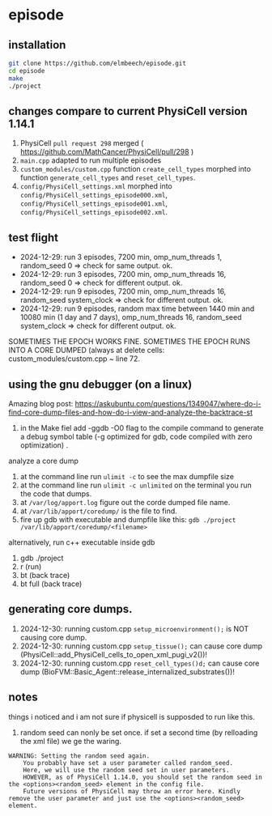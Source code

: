 # episode

## installation

```bash
git clone https://github.com/elmbeech/episode.git
cd episode
make
./project
```

## changes compare to current PhysiCell version 1.14.1

1. PhysiCell `pull request 298` merged ( https://github.com/MathCancer/PhysiCell/pull/298 )
1. `main.cpp`  adapted to run multiple episodes
1. `custom_modules/custom.cpp` function `create_cell_types` morphed into function `generate_cell_types` and `reset_cell_types`.
1. `config/PhysiCell_settings.xml` morphed into `config/PhysiCell_settings_episode000.xml`, `config/PhysiCell_settings_episode001.xml`, `config/PhysiCell_settings_episode002.xml`.


## test flight
+ 2024-12-29: run 3 episodes, 7200 min, omp_num_threads 1, random_seed 0  => check for same output. ok.
+ 2024-12-29: run 3 episodes, 7200 min, omp_num_threads 16, random_seed 0 => check for different output. ok.
+ 2024-12-29: run 9 episodes, 7200 min, omp_num_threads 16, random_seed system_clock => check for different output. ok.
+ 2024-12-29: run 9 episodes, random max time between 1440 min and 10080 min (1 day and 7 days), omp_num_threads 16, random_seed system_clock => check for different output. ok.

SOMETIMES THE EPOCH WORKS FINE.
SOMETIMES THE EPOCH RUNS INTO A CORE DUMPED (always at delete cells: custom_modules/custom.cpp ~ line 72.


## using the gnu debugger (on a linux)

Amazing blog post: https://askubuntu.com/questions/1349047/where-do-i-find-core-dump-files-and-how-do-i-view-and-analyze-the-backtrace-st

1. in the Make fiel add -ggdb -O0 flag to the compile command to generate a debug symbol table (-g optimized for gdb, code compiled with zero optimization) .

analyze a core dump
1. at the command line run `ulimit -c` to see the max dumpfile size
1. at the command line run `ulimit -c unlimited` on the terminal you run the code that dumps.
1. at `/var/log/apport.log` figure out the corde dumped file name.
1. at `/var/lib/apport/coredump/` is the file to find.
1. fire up gdb with executable and dumpfile like this: `gdb ./project /var/lib/apport/coredump/<filename>`

alternatively, run c++ executable inside gdb
1. gdb ./project
1. r  (run) 
1. bt (back trace)
1. bt full (back trace)


## generating core dumps.

1. 2024-12-30: running custom.cpp `setup_microenvironment();` is NOT causing core dump.
1. 2024-12-30: running custom.cpp `setup_tissue();` can cause core dump (PhysiCell::add_PhysiCell_cells_to_open_xml_pugi_v2())!
1. 2024-12-30: running custom.cpp `reset_cell_types()d;` can cause core dump (BioFVM::Basic_Agent::release_internalized_substrates())!

## notes
things i noticed and i am not sure if physicell is supposded to run like this.

1. random seed can nonly be set once. if set a second time (by relloading the xml file) we ge the waring.
```
WARNING: Setting the random seed again.
	You probably have set a user parameter called random_seed.
	Here, we will use the random seed set in user parameters.
	HOWEVER, as of PhysiCell 1.14.0, you should set the random seed in the <options><random_seed> element in the config file.
	Future versions of PhysiCell may throw an error here. Kindly remove the user parameter and just use the <options><random_seed> element.
```

